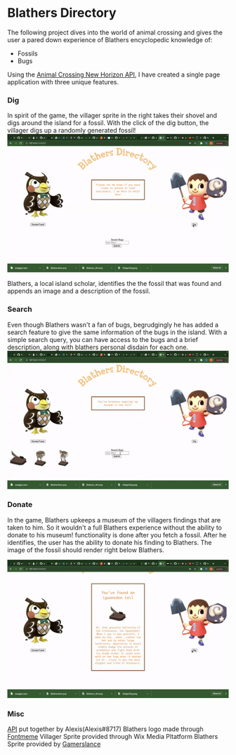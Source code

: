 # Blathers Directory

The following project dives into the world of animal crossing and gives the user a pared down experience of Blathers encyclopedic knowledge of:  
   - Fossils
   - Bugs

Using the [Animal Crossing New Horizon API](https://acnhapi.com/v1/bugs), I have created a single page application with three unique features.

### Dig
In spirit of the game, the villager sprite in the right takes their shovel and digs around the island for a fossil. 
With the click of the dig button, the villager digs up a randomly generated fossil!
![Dig](https://github.com/omgitsmiles/blathersfossils/blob/a9a4d55f06feb1598d591b898de1eebca8a09656/dig.gif)

Blathers, a local island scholar, identifies the the fossil that was found and appends an image and a description of the fossil.

### Search
Even though Blathers wasn't a fan of bugs, begrudgingly he has added a search feature to give the same information of the bugs in the island.
With a simple search query, you can have access to the bugs and a brief description, along with blathers personal disdain for each one.
![Search](https://github.com/omgitsmiles/blathersfossils/blob/6fde3ba8a81f4ba762e2c51fcd0ca701393bbb06/search.gif)

### Donate
In the game, Blathers upkeeps a museum of the villagers findings that are taken to him. So it wouldn't a full Blathers experience without the ability to donate to his museum! functionality is done after you fetch a fossil. After he identifies, the user has the ability to donate his finding to Blathers. The image of the fossil should render right below Blathers. 

![Donate](https://github.com/omgitsmiles/blathersfossils/blob/68fb563d9e47100f63b148c58e4c35c13a96dbf4/donate.gif)

### Misc

[API](https://acnhapi.com/v1/bugs) put together by Alexis(Alexis#8717) 
Blathers logo made through [Fontmeme](https://fontmeme.com)
Villager Sprite provided through Wix Media Pltatform
Blathers Sprite provided by [Gamerslance](https://gamerslance.com)

